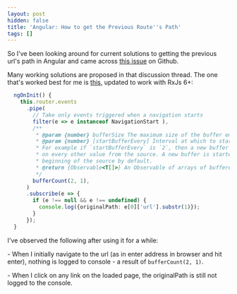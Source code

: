 ```yaml
---
layout: post
hidden: false
title: 'Angular: How to get the Previous Route''s Path'
tags: []
---
```

So I've been looking around for current solutions to getting the previous url's path in Angular and came across [this issue](https://github.com/angular/angular/issues/11268) on Github.

Many working solutions are proposed in that discussion thread. The one that's worked best for me is [this](https://github.com/angular/angular/issues/11268#issuecomment-391990641), updated to work with RxJs 6+:

```typescript
  ngOnInit() {
    this.router.events
      .pipe(
        // Take only events triggered when a navigation starts
        filter(e => e instanceof NavigationStart ),
        /**
         * @param {number} bufferSize The maximum size of the buffer emitted. Our bufferSize is 2
         * @param {number} [startBufferEvery] Interval at which to start a new buffer. Our startBufferEvery is 1
         * For example if `startBufferEvery` is `2`, then a new buffer will be started
         * on every other value from the source. A new buffer is started at the
         * beginning of the source by default.
         * @return {Observable<T[]>} An Observable of arrays of buffered values.
         */
        bufferCount(2, 1),
      )
      .subscribe(e => {
        if (e !== null && e !== undefined) {
          console.log({originalPath: e[0]['url'].substr(1)});
        }
      });
  }
```

I've observed the following after using it for a while:

\- When I initially navigate to the url (as in enter address in browser and hit enter), nothing is logged to console - a result of `bufferCount(2, 1)`.

\- When I click on any link on the loaded page, the originalPath is still not logged to the console.
